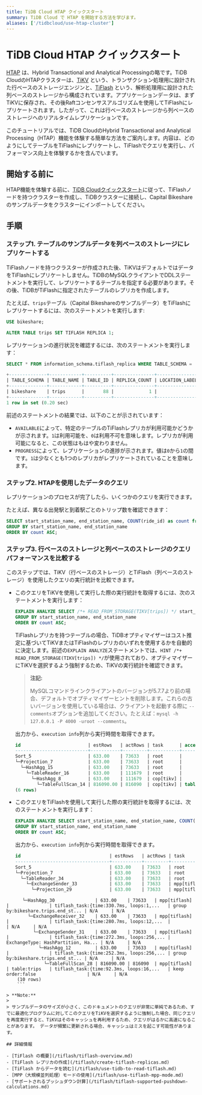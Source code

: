 ```yaml
---
title: TiDB Cloud HTAP クイックスタート
summary: TiDB Cloud で HTAP を開始する方法を学びます。
aliases: ['/tidbcloud/use-htap-cluster']
---
```


# TiDB Cloud HTAP クイックスタート

[HTAP](https://en.wikipedia.org/wiki/Hybrid_transactional/analytical_processing) は、Hybrid Transactional and Analytical Processingの略です。TiDB CloudのHTAPクラスターは、[TiKV](https://tikv.org) という、トランザクション処理用に設計された行ベースのストレージエンジンと、[TiFlash](https://docs.pingcap.com/tidb/stable/tiflash-overview) という、解析処理用に設計された列ベースのストレージから構成されています。アプリケーションデータは、まずTiKVに保存され、その後Raftコンセンサスアルゴリズムを使用してTiFlashにレプリケートされます。したがって、これは行ベースのストレージから列ベースのストレージへのリアルタイムレプリケーションです。

このチュートリアルでは、TiDB CloudのHybrid Transactional and Analytical Processing（HTAP）機能を体験する簡単な方法をご案内します。内容は、どのようにしてテーブルをTiFlashにレプリケートし、TiFlashでクエリを実行し、パフォーマンス向上を体験するかを含んでいます。

## 開始する前に

HTAP機能を体験する前に、[TiDB Cloudクイックスタート](/tidb-cloud/tidb-cloud-quickstart.md)に従って、TiFlashノードを持つクラスターを作成し、TiDBクラスターに接続し、Capital Bikeshareのサンプルデータをクラスターにインポートしてください。

## 手順

### ステップ1. テーブルのサンプルデータを列ベースのストレージにレプリケートする

TiFlashノードを持つクラスターが作成された後、TiKVはデフォルトではデータをTiFlashにレプリケートしません。TiDBのMySQLクライアントでDDLステートメントを実行して、レプリケートするテーブルを指定する必要があります。その後、TiDBがTiFlashに指定されたテーブルのレプリカを作成します。

たとえば、`trips`テーブル（Capital Bikeshareのサンプルデータ）をTiFlashにレプリケートするには、次のステートメントを実行します:

```sql
USE bikeshare;
```

```sql
ALTER TABLE trips SET TIFLASH REPLICA 1;
```

レプリケーションの進行状況を確認するには、次のステートメントを実行します：

```sql
SELECT * FROM information_schema.tiflash_replica WHERE TABLE_SCHEMA = 'bikeshare' and TABLE_NAME = 'trips';
```

```sql
+--------------+------------+----------+---------------+-----------------+-----------+----------+------------+
| TABLE_SCHEMA | TABLE_NAME | TABLE_ID | REPLICA_COUNT | LOCATION_LABELS | AVAILABLE | PROGRESS | TABLE_MODE |
+--------------+------------+----------+---------------+-----------------+-----------+----------+------------+
| bikeshare    | trips      |       88 |             1 |                 |         1 |        1 | NORMAL     |
+--------------+------------+----------+---------------+-----------------+-----------+----------+------------+
1 row in set (0.20 sec)
```

前述のステートメントの結果では、以下のことが示されています：

- `AVAILABLE`によって、特定のテーブルのTiFlashレプリカが利用可能かどうかが示されます。`1`は利用可能を、`0`は利用不可を意味します。レプリカが利用可能になると、この状態はもはや変わりません。
- `PROGRESS`によって、レプリケーションの進捗が示されます。値は`0`から`1`の間です。`1`は少なくとも1つのレプリカがレプリケートされていることを意味します。

### ステップ2. HTAPを使用したデータのクエリ

レプリケーションのプロセスが完了したら、いくつかのクエリを実行できます。

たとえば、異なる出発駅と到着駅ごとのトリップ数を確認できます：

```sql
SELECT start_station_name, end_station_name, COUNT(ride_id) as count from `trips`
GROUP BY start_station_name, end_station_name
ORDER BY count ASC;
```

### ステップ3. 行ベースのストレージと列ベースのストレージのクエリパフォーマンスを比較する

このステップでは、TiKV（行ベースのストレージ）とTiFlash（列ベースのストレージ）を使用したクエリの実行統計を比較できます。

- このクエリをTiKVを使用して実行した際の実行統計を取得するには、次のステートメントを実行します：

    ```sql
    EXPLAIN ANALYZE SELECT /*+ READ_FROM_STORAGE(TIKV[trips]) */ start_station_name, end_station_name, COUNT(ride_id) as count from `trips`
    GROUP BY start_station_name, end_station_name
    ORDER BY count ASC;
    ```

    TiFlashレプリカを持つテーブルの場合、TiDBオプティマイザーはコスト推定に基づいてTiKVまたはTiFlashのレプリカのいずれを使用するかを自動的に決定します。前述の`EXPLAIN ANALYZE`ステートメントでは、`HINT /*+ READ_FROM_STORAGE(TIKV[trips]) */`が使用されており、オプティマイザーにTiKVを選択するよう強制するため、TiKVの実行統計を確認できます。

    > **注記:**
    >
    > MySQLコマンドラインクライアントのバージョンが5.7.7より前の場合、デフォルトでオプティマイザーヒントを削除します。これらの古いバージョンを使用している場合は、クライアントを起動する際に `--comments`オプションを追加してください。たとえば：`mysql -h 127.0.0.1 -P 4000 -uroot --comments`。

    出力から、`execution info`列から実行時間を取得できます。

    ```sql
    id                         | estRows   | actRows | task      | access object | execution info                            | operator info                                | memory  | disk
    ---------------------------+-----------+---------+-----------+---------------+-------------------------------------------+-----------------------------------------------+---------+---------
    Sort_5                     | 633.00    | 73633   | root      |               | time:1.62s, loops:73                      | Column#15                                    | 6.88 MB | 0 Bytes
    └─Projection_7             | 633.00    | 73633   | root      |               | time:1.57s, loops:76, Concurrency:OFF...  | bikeshare.trips.start_station_name...        | 6.20 MB | N/A                                                                                                                                        | 6.20 MB | N/A
      └─HashAgg_15             | 633.00    | 73633   | root      |               | time:1.57s, loops:76, partial_worker:...  | group by:bikeshare.trips.end_station_name... | 58.0 MB | N/A
        └─TableReader_16       | 633.00    | 111679  | root      |               | time:1.34s, loops:3, cop_task: {num: ...  | data:HashAgg_8                               | 7.55 MB | N/A
          └─HashAgg_8          | 633.00    | 111679  | cop[tikv] |               | tikv_task:{proc max:830ms, min:470ms,...  | group by:bikeshare.trips.end_station_name... | N/A     | N/A
            └─TableFullScan_14 | 816090.00 | 816090  | cop[tikv] | table:trips   | tikv_task:{proc max:490ms, min:310ms,...  | keep order:false                             | N/A     | N/A
    (6 rows)
    ```

- このクエリをTiFlashを使用して実行した際の実行統計を取得するには、次のステートメントを実行します：

    ```sql
    EXPLAIN ANALYZE SELECT start_station_name, end_station_name, COUNT(ride_id) as count from `trips`
    GROUP BY start_station_name, end_station_name
    ORDER BY count ASC;
    ```

    出力から、`execution info`列から実行時間を取得できます。

    ```sql
    id                                 | estRows   | actRows | task         | access object | execution info                            | operator info                      | memory  | disk
    -----------------------------------+-----------+---------+--------------+---------------+-------------------------------------------+------------------------------------+---------+---------
    Sort_5                             | 633.00    | 73633   | root         |               | time:420.2ms, loops:73                    | Column#15                          | 5.61 MB | 0 Bytes
    └─Projection_7                     | 633.00    | 73633   | root         |               | time:368.7ms, loops:73, Concurrency:OFF   | bikeshare.trips.start_station_...  | 4.94 MB | N/A
      └─TableReader_34                 | 633.00    | 73633   | root         |               | time:368.6ms, loops:73, cop_task: {num... | data:ExchangeSender_33             | N/A     | N/A
        └─ExchangeSender_33            | 633.00    | 73633   | mpp[tiflash] |               | tiflash_task:{time:360.7ms, loops:1,...   | ExchangeType: PassThrough          | N/A     | N/A
          └─Projection_29              | 633.00    | 73633   | mpp[tiflash] |               | tiflash_task:{time:330.7ms, loops:1,...   | Column#15, bikeshare.trips.star... | N/A     | N/A
```
      └─HashAgg_30               | 633.00    | 73633   | mpp[tiflash] |               | tiflash_task:{time:330.7ms, loops:1,...   | group by:bikeshare.trips.end_st... | N/A     | N/A
        └─ExchangeReceiver_32    | 633.00    | 73633   | mpp[tiflash] |               | tiflash_task:{time:280.7ms, loops:12,...  |                                    | N/A     | N/A
          └─ExchangeSender_31    | 633.00    | 73633   | mpp[tiflash] |               | tiflash_task:{time:272.3ms, loops:256,... | ExchangeType: HashPartition, Ha... | N/A     | N/A
            └─HashAgg_12         | 633.00    | 73633   | mpp[tiflash] |               | tiflash_task:{time:252.3ms, loops:256,... | group by:bikeshare.trips.end_st... | N/A     | N/A
              └─TableFullScan_28 | 816090.00 | 816090  | mpp[tiflash] | table:trips   | tiflash_task:{time:92.3ms, loops:16,...   | keep order:false                   | N/A     | N/A
    (10 rows)
    ```

> **Note:**
>
> サンプルデータのサイズが小さく、このドキュメントのクエリが非常に単純であるため、すでに最適化プログラムに対してこのクエリをTiKVを選択するように強制した場合、同じクエリを再度実行すると、TiKVはそのキャッシュを再利用するため、クエリがはるかに高速になることがあります。 データが頻繁に更新される場合、キャッシュはミスを起こす可能性があります。

## 詳細情報

- [TiFlash の概要](/tiflash/tiflash-overview.md)
- [TiFlash レプリカの作成](/tiflash/create-tiflash-replicas.md)
- [TiFlash からデータを読む](/tiflash/use-tidb-to-read-tiflash.md)
- [MPP（大規模並列処理）モードの使用](/tiflash/use-tiflash-mpp-mode.md)
- [サポートされるプッシュダウン計算](/tiflash/tiflash-supported-pushdown-calculations.md)
```